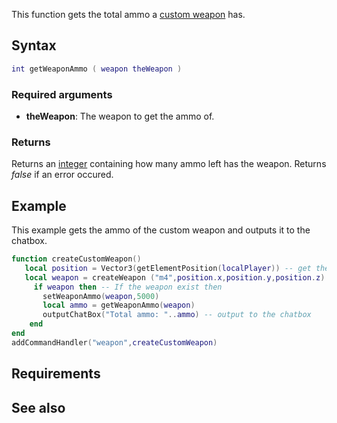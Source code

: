 This function gets the total ammo a [custom weapon](/docs/element/weapon.md "wikilink") has.

Syntax
------

``` lua
int getWeaponAmmo ( weapon theWeapon )
```

### Required arguments

-   **theWeapon**: The weapon to get the ammo of.

### Returns

Returns an [integer](/docs/int.md "wikilink") containing how many ammo left has the weapon. Returns *false* if an error occured.

Example
-------

This example gets the ammo of the custom weapon and outputs it to the chatbox.

``` lua
function createCustomWeapon()
   local position = Vector3(getElementPosition(localPlayer)) -- get the localPlayer position
   local weapon = createWeapon ("m4",position.x,position.y,position.z) -- Create the weapon
     if weapon then -- If the weapon exist then
       setWeaponAmmo(weapon,5000) 
       local ammo = getWeaponAmmo(weapon)  
       outputChatBox("Total ammo: "..ammo) -- output to the chatbox
    end 
end 
addCommandHandler("weapon",createCustomWeapon)
```

Requirements
------------

See also
--------
